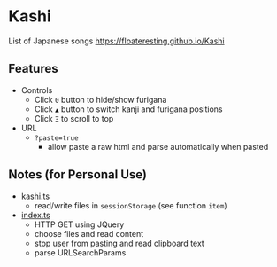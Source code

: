 <style>code{font-family: monospace}</style>

# Kashi
List of Japanese songs
https://floateresting.github.io/Kashi

## Features
- Controls
    - Click `0` button to hide/show furigana
    - Click `▲` button to switch kanji and furigana positions
    - Click `Ξ` to scroll to top
- URL
    - `?paste=true`
        - allow paste a raw html and parse automatically when pasted  

## Notes (for Personal Use)
- [kashi.ts](/src/scripts/kashi.ts)
    - read/write files in `sessionStorage` (see function `item`)
- [index.ts](/src/scripts/index.ts)
    - HTTP GET using JQuery
    - choose files and read content
    - stop user from pasting and read clipboard text
    - parse URLSearchParams
